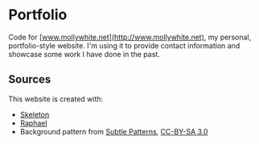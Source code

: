 # Portfolio

Code for [www.mollywhite.net](http://www.mollywhite.net), my personal, portfolio-style website. I'm using it to provide contact information and showcase some work I have done in the past.

## Sources

This website is created with:

* [Skeleton](http://github.com/dhgamache/Skeleton/)
* [Raphael](http://raphaeljs.com/)
* Background pattern from [Subtle Patterns](http://subtlepatterns.com/), [CC-BY-SA 3.0](http://creativecommons.org/licenses/by-sa/3.0/deed.en_US)
